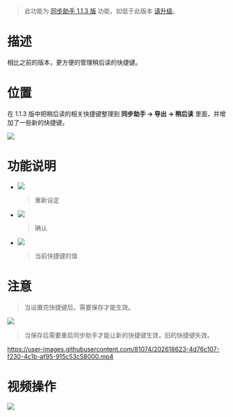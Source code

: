 > 此功能为 [同步助手 1.1.3 版](Sync) 功能，如低于此版本 [请升级](Sync?id=下载)。

# 描述

相比之前的版本，更方便的管理稍后读的快捷键。

# 位置

在 1.1.3 版中把稍后读的相关快捷键整理到 **同步助手 → 导出 → 稍后读** 里面，并增加了一些新的快捷键。

![](https://s1.ax1x.com/2022/11/18/zn3qMt.png)

# 功能说明

- ![](https://s1.ax1x.com/2022/11/18/zn3jZ8.png)

  > 重新设定

- ![](https://s1.ax1x.com/2022/11/18/zn8SiQ.png)

  > 确认

- ![](https://s1.ax1x.com/2022/11/18/zn8Fs0.png)

  > 当前快捷键的值

# 注意

> 当设置完快捷键后，需要保存才能生效。

![](https://s1.ax1x.com/2022/11/18/znmjyD.png)

> 当保存后需要重启同步助手才能让新的快捷键生效，旧的快捷键失效。

https://user-images.githubusercontent.com/81074/202618623-4d76c107-f230-4c1b-af95-915c53c58000.mp4

# 视频操作

![](https://simpread-1254315611.cos.ap-shanghai.myqcloud.com/static/docs/assets/2022-11-18_12-41-58.gif)
